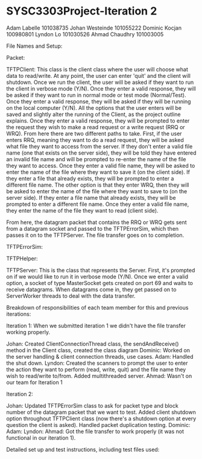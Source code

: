 # SYSC3303Project-Iteration 2

Adam Labelle 101038735
Johan Westeinde 101055222
Dominic Kocjan 100980801
Lyndon Lo 101030526
Ahmad Chaudhry 101003005



File Names and Setup:

Packet:

TFTPClient: This class is the client class where the user will choose what data to read/write. At any point, the user can enter 'quit' and the client will shutdown. Once we run the client, the user will be asked if they want to run the client in verbose mode (Y/N). Once they enter a valid response, they will be asked if they want to run in normal mode or test mode (Normal/Test). Once they enter a valid response, they will be asked if they will be running on the local computer (Y/N). All the options that the user enters will be saved and slightly alter the running of the Client, as the project outline explains.
Once they enter a valid response, they will be prompted to enter the request they wish to make a read request or a write request (RRQ or WRQ). From here there are two different paths to take. First, if the user enters RRQ, meaning they want to do a read request, they will be asked what file they want to access from the server. If they don't enter a valid file name (one that exists on the server side), they will be told they have entered an invalid file name and will be prompted to re-enter the name of the file they want to access. Once they enter a valid file name, they will be asked to enter the name of the file where they want to save it (on the client side). If they enter a file that already exists, they will be prompted to enter a different file name. The other option is that they enter WRQ, then they will be asked to enter the name of the file where they want to save to (on the server side). If they enter a file name that already exists, they will be prompted to enter a different file name. Once they enter a valid file name, they enter the name of the file they want to read (client side).

From here, the datagram packet that contains the RRQ or WRQ gets sent from a datagram socket and passed to the TFTPErrorSim, which then passes it on to the TFTPServer. The file transfer goes on to completion.

TFTPErrorSim: 

TFTPHelper:

TFTPServer: This is the class that represents the Server. First, it's prompted on if we would like to run it in verbose mode (Y/N). Once we enter a valid option, a socket of type MasterSocket gets created on port 69 and waits to receive datagrams. When datagrams come in, they get passed on to ServerWorker threads to deal with the data transfer.



Breakdown of responsibilities of each team member for this and previous iterations:

Iteration 1:
When we submitted iteration 1 we didn't have the file transfer working properly.

Johan: Created ClientConnectionThread class, the sendAndReceive() method in the Client class, created the class diagram
Dominic: Worked on the server handling & client connection threads, use cases.
Adam: Handled the shut down.
Lyndon: Created the scanners to prompt the user to enter the action they want to perform (read, write, quit) and the file name they wish to read/write to/from. Added multithreaded server.
Ahmad: Wasn't on our team for Iteration 1


Iteration 2:

Johan: Updated TFTPErrorSim class to ask for packet type and block number of the datagram packet that we want to test. Added client shutdown option throughout TFTPClient class (now there's a shutdown option at every question the client is asked). Handled packet duplication testing.
Dominic:
Adam:
Lyndon:
Ahmad: Got the file transfer to work properly (it was not functional in our iteration 1).



Detailed set up and test instructions, including test files used:
